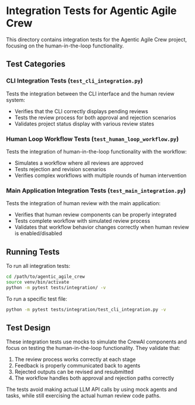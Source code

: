 # Integration Tests for Agentic Agile Crew

This directory contains integration tests for the Agentic Agile Crew project, focusing on the human-in-the-loop functionality.

## Test Categories

### CLI Integration Tests (`test_cli_integration.py`)

Tests the integration between the CLI interface and the human review system:

- Verifies that the CLI correctly displays pending reviews
- Tests the review process for both approval and rejection scenarios
- Validates project status display with various review states

### Human Loop Workflow Tests (`test_human_loop_workflow.py`)

Tests the integration of human-in-the-loop functionality with the workflow:

- Simulates a workflow where all reviews are approved
- Tests rejection and revision scenarios
- Verifies complex workflows with multiple rounds of human intervention

### Main Application Integration Tests (`test_main_integration.py`)

Tests the integration of human review with the main application:

- Verifies that human review components can be properly integrated
- Tests complete workflow with simulated review process
- Validates that workflow behavior changes correctly when human review is enabled/disabled

## Running Tests

To run all integration tests:

```bash
cd /path/to/agentic_agile_crew
source venv/bin/activate
python -m pytest tests/integration/ -v
```

To run a specific test file:

```bash
python -m pytest tests/integration/test_cli_integration.py -v
```

## Test Design

These integration tests use mocks to simulate the CrewAI components and focus on testing the human-in-the-loop functionality. They validate that:

1. The review process works correctly at each stage
2. Feedback is properly communicated back to agents
3. Rejected outputs can be revised and resubmitted
4. The workflow handles both approval and rejection paths correctly

The tests avoid making actual LLM API calls by using mock agents and tasks, while still exercising the actual human review code paths.
